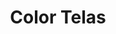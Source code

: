 ---
title: "Color Telas"
url: /san-salvador/color-telas-avenida-doctor-santiago-jose-celis/
shop: general
---